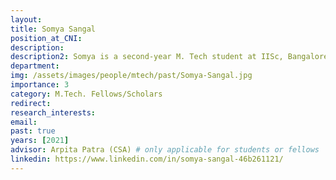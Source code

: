 ```yaml
---
layout: 
title: Somya Sangal
position_at_CNI: 
description: 
description2: Somya is a second-year M. Tech student at IISc, Bangalore, working under the guidance of Dr. Arpita Patra, in Cryptography and Information Security Lab. Before joining IISc, she obtained her bachelor’s in computer science from Netaji Subhas Institute of Technology, Delhi. Her primary field of research is Secure Multiparty Computation, a standard-bearer problem in the broad area of Cryptography. She plans to focus on determining the feasibility of MPC protocols using cryptographic primitives as underlying assumptions and coming up with reasonable lower bounds on the complexity of computation, communication, and rounds.
department:
img: /assets/images/people/mtech/past/Somya-Sangal.jpg
importance: 3
category: M.Tech. Fellows/Scholars
redirect: 
research_interests: 
email: 
past: true
years: [2021]
advisor: Arpita Patra (CSA) # only applicable for students or fellows
linkedin: https://www.linkedin.com/in/somya-sangal-46b261121/
---
```

